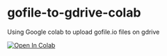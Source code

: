 # gofile-to-gdrive-colab
Using Google colab to upload gofile.io files on gdrive 


[![Open In Colab](https://colab.research.google.com/assets/colab-badge.svg)](https://colab.research.google.com/github/Schezwan-rice/gofile-to-gdrive-colab/blob/main/GoFiletoDrive.ipynb)
